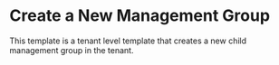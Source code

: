# Create a New Management Group

This template is a tenant level template that creates a new child management group in the tenant.